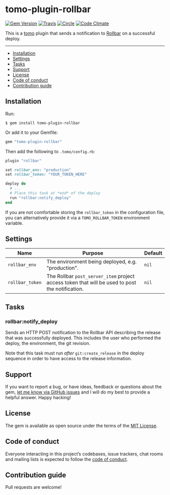# tomo-plugin-rollbar

[![Gem Version](https://badge.fury.io/rb/tomo-plugin-rollbar.svg)](https://rubygems.org/gems/tomo-plugin-rollbar)
[![Travis](https://img.shields.io/travis/com/mattbrictson/tomo-plugin-rollbar.svg?label=travis)](https://travis-ci.com/github/mattbrictson/tomo-plugin-rollbar)
[![Circle](https://circleci.com/gh/mattbrictson/tomo-plugin-rollbar/tree/main.svg?style=shield)](https://app.circleci.com/pipelines/github/mattbrictson/tomo-plugin-rollbar?branch=main)
[![Code Climate](https://codeclimate.com/github/mattbrictson/tomo-plugin-rollbar/badges/gpa.svg)](https://codeclimate.com/github/mattbrictson/tomo-plugin-rollbar)

This is a [tomo](https://github.com/mattbrictson/tomo) plugin that sends a notification to [Rollbar](https://rollbar.com) on a successful deploy.

---

- [Installation](#installation)
- [Settings](#settings)
- [Tasks](#tasks)
- [Support](#support)
- [License](#license)
- [Code of conduct](#code-of-conduct)
- [Contribution guide](#contribution-guide)


## Installation

Run:

```
$ gem install tomo-plugin-rollbar
```

Or add it to your Gemfile:

```ruby
gem "tomo-plugin-rollbar"
```

Then add the following to `.tomo/config.rb`:

```ruby
plugin "rollbar"

set rollbar_env: "production"
set rollbar_token: "YOUR_TOKEN_HERE"

deploy do
  # ...
  # Place this task at *end* of the deploy
  run "rollbar:notify_deploy"
end
```

If you are not comfortable storing the `rollbar_token` in the configuration file, you can alternatively provide it via a `TOMO_ROLLBAR_TOKEN` environment variable.

## Settings

| Name            | Purpose                                                                                         | Default |
| --------------- | ----------------------------------------------------------------------------------------------- | ------- |
| `rollbar_env`   | The environment being deployed, e.g. "production".                                              | `nil`   |
| `rollbar_token` | The Rollbar `post_server_item` project access token that will be used to post the notification. | `nil`   |

## Tasks

### rollbar:notify_deploy

Sends an HTTP POST notification to the Rollbar API describing the release that was successfully deployed. This includes the user who performed the deploy, the environment, the git revision.

Note that this task must run _after_ `git:create_release` in the deploy sequence in order to have access to the release information.

## Support

If you want to report a bug, or have ideas, feedback or questions about the gem, [let me know via GitHub issues](https://github.com/mattbrictson/tomo-plugin-rollbar/issues/new) and I will do my best to provide a helpful answer. Happy hacking!

## License

The gem is available as open source under the terms of the [MIT License](LICENSE.txt).

## Code of conduct

Everyone interacting in this project’s codebases, issue trackers, chat rooms and mailing lists is expected to follow the [code of conduct](CODE_OF_CONDUCT.md).

## Contribution guide

Pull requests are welcome!
